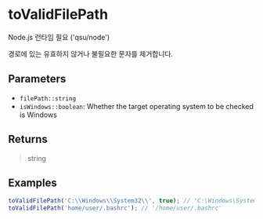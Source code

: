 # toValidFilePath <Badge type="tip" text="JavaScript" />

<span class="node-required">Node.js 런타임 필요 ('qsu/node')</span>

경로에 있는 유효하지 않거나 불필요한 문자를 제거합니다.

## Parameters

- `filePath::string`
- `isWindows::boolean`: Whether the target operating system to be checked is Windows

## Returns

> string

## Examples

```javascript
toValidFilePath('C:\\Windows\\System32\\', true); // 'C:\Windows\System32'
toValidFilePath('home/user/.bashrc'); // '/home/user/.bashrc'
```
